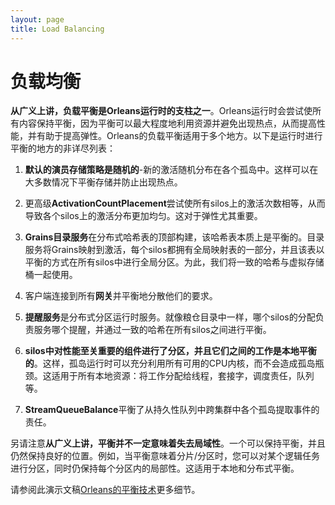 ```yaml
---
layout: page
title: Load Balancing
---
```


# 负载均衡

**从广义上讲，负载平衡是Orleans运行时的支柱之一**。Orleans运行时会尝试使所有内容保持平衡，因为平衡可以最大程度地利用资源并避免出现热点，从而提高性能，并有助于提高弹性。Orleans的负载平衡适用于多个地方。以下是运行时进行平衡的地方的非详尽列表：

1.  **默认的演员存储策略是随机的**-新的激活随机分布在各个孤岛中。这样可以在大多数情况下平衡存储并防止出现热点。

2.  更高级**ActivationCountPlacement**尝试使所有silos上的激活次数相等，从而导致各个silos上的激活分布更加均匀。这对于弹性尤其重要。

3.  **Grains目录服务**在分布式哈希表的顶部构建，该哈希表本质上是平衡的。目录服务将Grains映射到激活，每个silos都拥有全局映射表的一部分，并且该表以平衡的方式在所有silos中进行全局分区。为此，我们将一致的哈希与虚拟存储桶一起使用。

4.  客户端连接到所有**网关**并平衡地分散他们的要求。

5.  **提醒服务**是分布式分区运行时服务。就像粮仓目录中一样，哪个silos的分配负责服务哪个提醒，并通过一致的哈希在所有silos之间进行平衡。

6.  **silos中对性能至关重要的组件进行了分区，并且它们之间的工作是本地平衡的**。这样，孤岛运行时可以充分利用所有可用的CPU内核，而不会造成孤岛瓶颈。这适用于所有本地资源：将工作分配给线程，套接字，调度责任，队列等。

7.  **StreamQueueBalance**平衡了从持久性队列中跨集群中各个孤岛提取事件的责任。

另请注意**从广义上讲，平衡并不一定意味着失去局域性**。一个可以保持平衡，并且仍然保持良好的位置。例如，当平衡意味着分片/分区时，您可以对某个逻辑任务进行分区，同时仍保持每个分区内的局部性。这适用于本地和分布式平衡。

请参阅此演示文稿[Orleans的平衡技术](http://dotnet.github.io/orleans/Presentations/Balancing%20Techniques%20in%20Orleans.pptx)更多细节。
